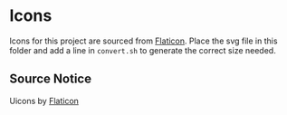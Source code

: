 # Icons

Icons for this project are sourced from [Flaticon](https://www.flaticon.com/uicons).
Place the svg file in this folder and add a line in `convert.sh` to generate the correct size needed.

## Source Notice
Uicons by <a href="https://www.flaticon.com/uicons">Flaticon</a>
